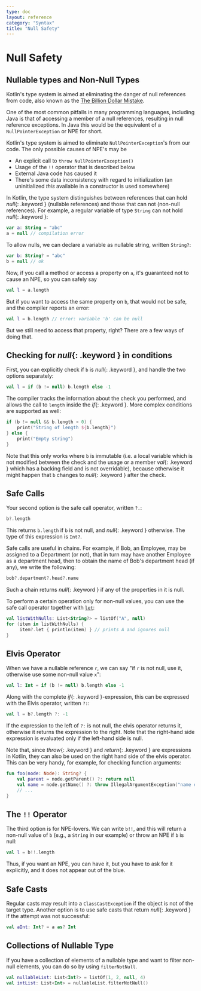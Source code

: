 ```yaml
---
type: doc
layout: reference
category: "Syntax"
title: "Null Safety"
---
```


# Null Safety

## Nullable types and Non-Null Types

Kotlin's type system is aimed at eliminating the danger of null references from code, also known as the [The Billion Dollar Mistake](http://en.wikipedia.org/wiki/Tony_Hoare#Apologies_and_retractions).

One of the most common pitfalls in many programming languages, including Java is that of accessing a member of a null references, resulting in null reference exceptions. In Java this
would be the equivalent of a `NullPointerException` or NPE for short.

Kotlin's type system is aimed to eliminate `NullPointerException`'s from our code. The only possible causes of NPE's may be

* An explicit call to `throw NullPointerException()`
* Usage of the `!!` operator that is described below
* External Java code has caused it
* There's some data inconsistency with regard to initialization (an uninitialized *this* available in a constructor is used somewhere)

In Kotlin, the type system distinguishes between references that can hold *null*{: .keyword } (nullable references) and those that can not (non-null references).
For example, a regular variable of type `String` can not hold *null*{: .keyword }:

``` kotlin
var a: String = "abc"
a = null // compilation error
```

To allow nulls, we can declare a variable as nullable string, written `String?`:

``` kotlin
var b: String? = "abc"
b = null // ok
```

Now, if you call a method or access a property on `a`, it's guaranteed not to cause an NPE, so you can safely say

``` kotlin
val l = a.length
```

But if you want to access the same property on `b`, that would not be safe, and the compiler reports an error:

``` kotlin
val l = b.length // error: variable 'b' can be null
```

But we still need to access that property, right? There are a few ways of doing that.

## Checking for *null*{: .keyword } in conditions

First, you can explicitly check if `b` is *null*{: .keyword }, and handle the two options separately:

``` kotlin
val l = if (b != null) b.length else -1
```

The compiler tracks the information about the check you performed, and allows the call to `length` inside the *if*{: .keyword }.
More complex conditions are supported as well:

``` kotlin
if (b != null && b.length > 0) {
    print("String of length ${b.length}")
} else {
    print("Empty string")
}
```

Note that this only works where `b` is immutable (i.e. a local variable which is not modified between the check and the
usage or a member *val*{: .keyword } which has a backing field and is not overridable), because otherwise it might
happen that `b` changes to *null*{: .keyword } after the check.

## Safe Calls

Your second option is the safe call operator, written `?.`:

``` kotlin
b?.length
```
This returns `b.length` if `b` is not null, and *null*{: .keyword } otherwise. The type of this expression is `Int?`.

Safe calls are useful in chains. For example, if Bob, an Employee, may be assigned to a Department (or not),
that in turn may have another Employee as a department head, then to obtain the name of Bob's department head (if any), we write the following:

``` kotlin
bob?.department?.head?.name
```

Such a chain returns *null*{: .keyword } if any of the properties in it is null.

To perform a certain operation only for non-null values, you can use the safe call operator together with [`let`](/api/latest/jvm/stdlib/kotlin/let.html):

``` kotlin
val listWithNulls: List<String?> = listOf("A", null)
for (item in listWithNulls) {
     item?.let { println(item) } // prints A and ignores null
}
```

## Elvis Operator

When we have a nullable reference `r`, we can say "if `r` is not null, use it, otherwise use some non-null value `x`":

``` kotlin
val l: Int = if (b != null) b.length else -1
```

Along with the complete *if*{: .keyword }-expression, this can be expressed with the Elvis operator, written `?:`:

``` kotlin
val l = b?.length ?: -1
```

If the expression to the left of `?:` is not null, the elvis operator returns it, otherwise it returns the expression to the right.
Note that the right-hand side expression is evaluated only if the left-hand side is null.

Note that, since *throw*{: .keyword } and *return*{: .keyword } are expressions in Kotlin, they can also be used on
the right hand side of the elvis operator. This can be very handy, for example, for checking function arguments:

``` kotlin
fun foo(node: Node): String? {
    val parent = node.getParent() ?: return null
    val name = node.getName() ?: throw IllegalArgumentException("name expected")
    // ...
}
```

## The `!!` Operator

The third option is for NPE-lovers. We can write `b!!`, and this will return a non-null value of `b`
(e.g., a `String` in our example) or throw an NPE if `b` is null:

``` kotlin
val l = b!!.length
```

Thus, if you want an NPE, you can have it, but you have to ask for it explicitly, and it does not appear out of the blue.

## Safe Casts

Regular casts may result into a `ClassCastException` if the object is not of the target type.
Another option is to use safe casts that return *null*{: .keyword } if the attempt was not successful:

``` kotlin
val aInt: Int? = a as? Int
```

## Collections of Nullable Type

If you have a collection of elements of a nullable type and want to filter non-null elements, you can do so by using `filterNotNull`.

``` kotlin
val nullableList: List<Int?> = listOf(1, 2, null, 4)
val intList: List<Int> = nullableList.filterNotNull()
```
